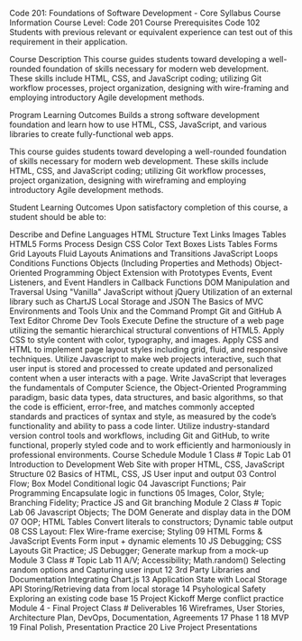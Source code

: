 Code 201: Foundations of Software Development - Core Syllabus
Course Information
Course Level: Code 201
Course Prerequisites
Code 102
Students with previous relevant or equivalent experience can test out of this requirement in their application.

Course Description
This course guides students toward developing a well-rounded foundation of skills necessary for modern web development. These skills include HTML, CSS, and JavaScript coding; utilizing Git workflow processes, project organization, designing with wire-framing and employing introductory Agile development methods.

Program Learning Outcomes
Builds a strong software development foundation and learn how to use HTML, CSS, JavaScript, and various libraries to create fully-functional web apps.

This course guides students toward developing a well-rounded foundation of skills necessary for modern web development. These skills include HTML, CSS, and JavaScript coding; utilizing Git workflow processes, project organization, designing with wireframing and employing introductory Agile development methods.

Student Learning Outcomes
Upon satisfactory completion of this course, a student should be able to:

Describe and Define
Languages
HTML
Structure
Text
Links
Images
Tables
HTML5
Forms
Process
Design
CSS
Color
Text
Boxes
Lists
Tables
Forms
Grid Layouts
Fluid Layouts
Animations and Transitions
JavaScript
Loops
Conditions
Functions
Objects (Including Properties and Methods)
Object-Oriented Programming
Object Extension with Prototypes
Events, Event Listeners, and Event Handlers in Callback Functions
DOM Manipulation and Traversal Using "Vanilla" JavaScript without jQuery
Utilization of an external library such as ChartJS
Local Storage and JSON
The Basics of MVC
Environments and Tools
Unix and the Command Prompt
Git and GitHub
A Text Editor
Chrome Dev Tools
Execute
Define the structure of a web page utilizing the semantic hierarchical structural conventions of HTML5.
Apply CSS to style content with color, typography, and images.
Apply CSS and HTML to implement page layout styles including grid, fluid, and responsive techniques.
Utilize Javascript to make web projects interactive, such that user input is stored and processed to create updated and personalized content when a user interacts with a page.
Write JavaScript that leverages the fundamentals of Computer Science, the Object-Oriented Programming paradigm, basic data types, data structures, and basic algorithms, so that the code is efficient, error-free, and matches commonly accepted standards and practices of syntax and style, as measured by the code’s functionality and ability to pass a code linter.
Utilize industry-standard version control tools and workflows, including Git and GitHub, to write functional, properly styled code and to work efficiently and harmoniously in professional environments.
Course Schedule
Module 1
Class #	Topic	Lab
01	Introduction to Development	Web Site with proper HTML, CSS, JavaScript Structure
02	Basics of HTML, CSS, JS	User input and output
03	Control Flow; Box Model	Conditional logic
04	Javascript Functions; Pair Programming	Encapsulate logic in functions
05	Images, Color, Style; Branching	Fidelity; Practice JS and Git branching
Module 2
Class #	Topic	Lab
06	Javascript Objects; The DOM	Generate and display data in the DOM
07	OOP; HTML Tables	Convert literals to constructors; Dynamic table output
08	CSS Layout: Flex	Wire-frame exercise; Styling
09	HTML Forms & JavaScript Events	Form input + dynamic elements
10	JS Debugging; CSS Layouts	Git Practice; JS Debugger; Generate markup from a mock-up
Module 3
Class #	Topic	Lab
11	A/V; Accessibility; Math.random()	Selecting random options and Capturing user input
12	3rd Party Libraries and Documentation	Integrating Chart.js
13	Application State with Local Storage API	Storing/Retrieving data from local storage
14	Psyhological Safety	Exploring an existing code base
15	Project Kickoff	Merge conflict practice
Module 4 - Final Project
Class #	Deliverables
16	Wireframes, User Stories, Architecture Plan, DevOps, Documentation, Agreements
17	Phase 1
18	MVP
19	Final Polish, Presentation Practice
20	Live Project Presentations